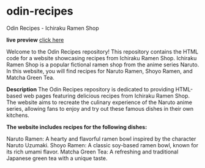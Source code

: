 # odin-recipes

Odin Recipes - Ichiraku Ramen Shop

**live preview** [click here](https://gxuxhxm.github.io/odin-recipes/)



Welcome to the Odin Recipes repository! This repository contains the HTML code for a website showcasing recipes from Ichiraku Ramen Shop. Ichiraku Ramen Shop is a popular fictional ramen shop from the anime series Naruto. In this website, you will find recipes for Naruto Ramen, Shoyo Ramen, and Matcha Green Tea.

**Description**
The Odin Recipes repository is dedicated to providing HTML-based web pages featuring delicious recipes from Ichiraku Ramen Shop. The website aims to recreate the culinary experience of the Naruto anime series, allowing fans to enjoy and try out these famous dishes in their own kitchens.

**The website includes recipes for the following dishes:**

Naruto Ramen: A hearty and flavorful ramen bowl inspired by the character Naruto Uzumaki.
Shoyo Ramen: A classic soy-based ramen bowl, known for its rich umami flavor.
Matcha Green Tea: A refreshing and traditional Japanese green tea with a unique taste.

